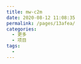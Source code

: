 ```yaml
---
title: mw-c2m
date: 2020-08-12 11:08:35
permalink: /pages/13afea/
categories: 
  - 更多
  - 项目
tags: 
  - 
---
```


